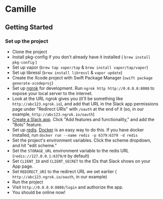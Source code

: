 # Camille

## Getting Started

### Set up the project

- Clone the project
- Install pkg-config if you don't already have it installed ( `brew install pkg-config` )
- Set up vapor (`brew tap vapor/tap` & `brew install vapor/tap/vapor`)
- Set up libressl (`brew install libressl` & `vapor update`)
- Create the Xcode project with Swift Package Manager (`swift package generate-xcodeproj`)
- Set up [ngrok](https://ngrok.com) for development. Run `ngrok http http://0.0.0.0:8080` to expose your local server to the internet. 
- Look at the URL ngrok gives you (it'll be something like `http://abc123.ngrok.io`), and add that URL in the Slack app permissions page under "Redirect URIs" with `/oauth` at the end of it (so, in our example, `http://abc123.ngrok.io/oauth`)
-  [Create a Slack app](https://api.slack.com/apps). Click "Add features and functionality," and add the "Bots" feature.
- Set up [redis](https://redis.io). [Docker](https://docs.docker.com/docker-for-mac/install/) is an easy way to do this. If you have docker installed, run `docker run --name redis -p 6379:6379 -d redis`
- Set the project's environment variables. Click the scheme dropdown, and hit "edit scheme."
- Set the `STORAGE_URL` environment variable to the redis URL (`redis://127.0.0.1:6379/0` by default)
- Set `CLIENT_ID` and `CLIENT_SECRET` to the IDs that Slack shows on your App page.
- Set `REDIRECT_URI` to the redirect URL we set earlier ( `http://abc123.ngrok.io/oauth`, in our example)
- Run the project
- Visit `http://0.0.0.0:8080/login` and authorize the app.
- You should be online now!
